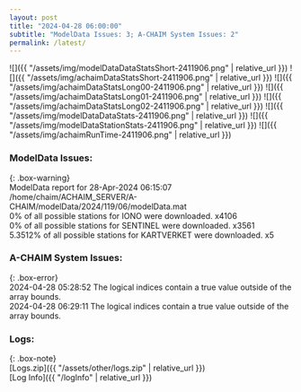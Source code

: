 ```yaml
---
layout: post
title: "2024-04-28 06:00:00"
subtitle: "ModelData Issues: 3; A-CHAIM System Issues: 2"
permalink: /latest/
---
```


![]({{ "/assets/img/modelDataDataStatsShort-2411906.png" | relative_url }})
![]({{ "/assets/img/achaimDataStatsShort-2411906.png" | relative_url }})
![]({{ "/assets/img/achaimDataStatsLong00-2411906.png" | relative_url }})
![]({{ "/assets/img/achaimDataStatsLong01-2411906.png" | relative_url }})
![]({{ "/assets/img/achaimDataStatsLong02-2411906.png" | relative_url }})
![]({{ "/assets/img/modelDataDataStats-2411906.png" | relative_url }})
![]({{ "/assets/img/modelDataStationStats-2411906.png" | relative_url }})
![]({{ "/assets/img/achaimRunTime-2411906.png" | relative_url }})


### ModelData Issues:  
  
{: .box-warning}  
 ModelData report for 28-Apr-2024 06:15:07   
 /home/chaim/ACHAIM_SERVER/A-CHAIM/modelData/2024/119/06/modelData.mat   
 0% of all possible stations for IONO were downloaded. x4106   
 0% of all possible stations for SENTINEL were downloaded. x3561   
 5.3512% of all possible stations for KARTVERKET were downloaded. x5   
  
### A-CHAIM System Issues:  
  
{: .box-error}  
2024-04-28 05:28:52 The logical indices contain a true value outside of the array bounds.  
2024-04-28 06:29:11 The logical indices contain a true value outside of the array bounds.  

### Logs:  
  
{: .box-note}  
[Logs.zip]({{ "/assets/other/logs.zip" | relative_url }})  
[Log Info]({{ "/logInfo" | relative_url }})  
